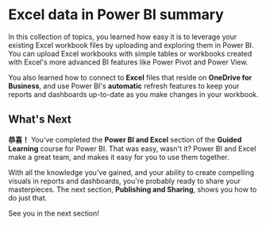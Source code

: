 <properties
   pageTitle="Excel in Power BI - summary"
   description="Recap how easily Excel and Power BI work together"
   services="powerbi"
   documentationCenter=""
   authors="davidiseminger"
   manager="mblythe"
   backup=""
   editor=""
   tags=""
   qualityFocus="no"
   qualityDate=""
   featuredVideoId="HNhK9XMuyO4"
   courseDuration="2m"/>

<tags
   ms.service="powerbi"
   ms.devlang="NA"
   ms.topic="get-started-article"
   ms.tgt_pltfrm="NA"
   ms.workload="powerbi"
   ms.date="09/29/2016"
   ms.author="davidi"/>

# Excel data in Power BI summary

In this collection of topics, you learned how easy it is to leverage your existing Excel workbook files by uploading and exploring them in Power BI. You can upload Excel workbooks with simple tables or workbooks created with Excel's more advanced BI features like Power Pivot and Power View.

You also learned how to connect to <bpt id="p1">**</bpt>Excel<ept id="p1">**</ept> files that reside on <bpt id="p2">**</bpt>OneDrive for Business<ept id="p2">**</ept>, and use Power BI's <bpt id="p3">**</bpt>automatic<ept id="p3">**</ept> refresh features to keep your reports and dashboards up-to-date as you make changes in your workbook.

## What's Next

**恭喜！** You've completed the <bpt id="p1">**</bpt>Power BI and Excel<ept id="p1">**</ept> section of the <bpt id="p2">**</bpt>Guided Learning<ept id="p2">**</ept> course for Power BI. That was easy, wasn't it? Power BI and Excel make a great team, and makes it easy for you to use them together.

With all the knowledge you've gained, and your ability to create compelling visuals in reports and dashboards, you're probably ready to share your masterpieces. The next section, <bpt id="p1">**</bpt>Publishing and Sharing<ept id="p1">**</ept>, shows you how to do just that.

See you in the next section!
